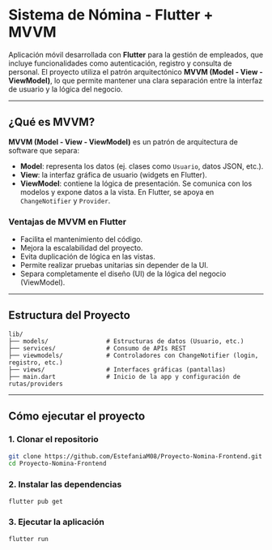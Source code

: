 # Sistema de Nómina - Flutter + MVVM

Aplicación móvil desarrollada con **Flutter** para la gestión de empleados, que incluye funcionalidades como autenticación, registro y consulta de personal. El proyecto utiliza el patrón arquitectónico **MVVM (Model - View - ViewModel)**, lo que permite mantener una clara separación entre la interfaz de usuario y la lógica del negocio.

---

## ¿Qué es MVVM?

**MVVM (Model - View - ViewModel)** es un patrón de arquitectura de software que separa:

- **Model**: representa los datos (ej. clases como `Usuario`, datos JSON, etc.).
- **View**: la interfaz gráfica de usuario (widgets en Flutter).
- **ViewModel**: contiene la lógica de presentación. Se comunica con los modelos y expone datos a la vista. En Flutter, se apoya en `ChangeNotifier` y `Provider`.

### Ventajas de MVVM en Flutter

- Facilita el mantenimiento del código.
- Mejora la escalabilidad del proyecto.
- Evita duplicación de lógica en las vistas.
- Permite realizar pruebas unitarias sin depender de la UI.
- Separa completamente el diseño (UI) de la lógica del negocio (ViewModel).

---

## Estructura del Proyecto

```plaintext
lib/
├── models/                # Estructuras de datos (Usuario, etc.)
├── services/              # Consumo de APIs REST
├── viewmodels/            # Controladores con ChangeNotifier (login, registro, etc.)
├── views/                 # Interfaces gráficas (pantallas)
├── main.dart              # Inicio de la app y configuración de rutas/providers
```
---

## Cómo ejecutar el proyecto

### 1. Clonar el repositorio

```bash
git clone https://github.com/EstefaniaM08/Proyecto-Nomina-Frontend.git
cd Proyecto-Nomina-Frontend
```
### 2. Instalar las dependencias

```bash
flutter pub get
```

### 3. Ejecutar la aplicación

```bash
flutter run
```